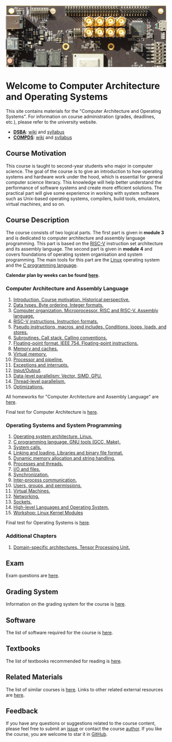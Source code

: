 ![SiFive HiFive Unleashed](images/hifive-unleashed-logo.png)

# Welcome to Computer Architecture and Operating Systems

This site contains materials for the "Computer Architecture and Operating Systems".
For information on course administration (grades, deadlines, etc.), please refer to the university website.

* [__DSBA__](https://www.hse.ru/ba/data/):
  [wiki](http://wiki.cs.hse.ru/ACOS_DSBA_2024/25) and
  [syllabus](https://www.hse.ru/edu/courses/476614465)
* [__COMPDS__](https://www.hse.ru/ba/compds/):
  [wiki](http://wiki.cs.hse.ru/ACOS_COMPDS_2024/2025) and
  [syllabus](https://www.hse.ru/edu/courses/476614465)

## Course Motivation

This course is taught to second-year students who major in computer science.
The goal of the course is to give an introduction to how operating systems and hardware work under the hood,
which is essential for general computer science literacy.
This knowledge will help better understand the performance of software systems and create more efficient solutions.
The practical part will give some experience in working with system software such as Unix-based operating systems,
compilers, build tools, emulators, virtual machines, and so on. 

## Course Description

The course consists of two logical parts.
The first part is given in __module 3__ and is dedicated to computer architecture and assembly language programming.
This part is based on the [RISC-V](https://en.wikipedia.org/wiki/RISC-V) instruction set architecture
and its assembly language.
The second part is given in __module 4__ and covers foundations of operating system organisation and system programming.
The main tools for this part are the [Linux](https://en.wikipedia.org/wiki/Linux) operating system and
the [C programming language](https://en.wikipedia.org/wiki/C_%28programming_language%29).

__Calendar plan by weeks can be found [here](calendar_2025.md).__

### Computer Architecture and Assembly Language

1. [Introduction. Course motivation. Historical perspective.](part1ca/01_Introduction/lecture.md)
1. [Data types. Byte ordering. Integer formats.](part1ca/02_DataTypes/lecture.md)
1. [Computer organization. Microprocessor. RISC and RISC-V. Assembly language.](part1ca/03_CPU/lecture.md)
1. [RISC-V instructions. Instruction formats.](part1ca/04_Instructions/lecture.md)
1. [Pseudo instructions, macros, and includes. Conditions, loops, loads, and stores.](part1ca/05_MacrosBranchesArrays/lecture.md)
1. [Subroutines. Call stack. Calling conventions.](part1ca/06_CallStack/lecture.md)
1. [Floating-point format. IEEE 754. Floating-point instructions.](part1ca/07_FP/lecture.md)
1. [Memory and caches.](part1ca/08_Caches/lecture.md)
1. [Virtual memory.](part1ca/09_VM/lecture.md)
1. [Processor and pipeline.](part1ca/10_Pipeline/lecture.md)
1. [Exceptions and interrupts.](part1ca/11_Exceptions/lecture.md)
1. [Input/Output](part1ca/12_MMIO/lecture.md).
1. [Data-level parallelism: Vector, SIMD, GPU.](part1ca/13_DLP/lecture.md)
1. [Thread-level parallelism.](part1ca/14_TLP/lecture.md)
1. [Optimizations.](part1ca/15_Optimize/lecture.md)

All homeworks for "Computer Architecture and Assembly Language"
are [here](part1ca/Tasks/homeworks.md).

Final test for Computer Architecture is [here](part1ca/final_test.md).

### Operating Systems and System Programming

1. [Operating system architecture. Linux.](part2os/01_OS_Architecture/lecture.md)
1. [C programming language. GNU tools (GCC, Make).](part2os/02_C/lecture.md)
1. [System calls.](part2os/03_SystemCalls/lecture.md)
1. [Linking and loading. Libraries and binary file format.](part2os/04_Linking/lecture.md)
1. [Dynamic memory allocation and string handling.](part2os/05_Strings/lecture.md)
1. [Processes and threads.](part2os/06_Processes/lecture.md)
1. [I/O and files.](part2os/07_Synch/lecture.md)
1. [Synchronization.](part2os/08_IPC/lecture.md)
1. [Inter-process communication.](part2os/09_IPC/lecture.md)
1. [Users, groups, and permissions.](part2os/10_Permissions/lecture.md)
1. [Virtual Machines.](part2os/11_VM/lecture.md)
1. [Networking.](part2os/12_Networking/lecture.md)
1. [Sockets.](part2os/13_Sockets/lecture.md)
1. [High-level Languages and Operating System.](part2os/14_Python/lecture.md)
1. [Workshop: Linux Kernel Modules](part2os/XX_Linux_Modules/lecture.md)

Final test for Operating Systems is [here](part2os/final_test.md).

### Additional Chapters

1. [Domain-specific architectures. Tensor Processing Unit.](part1ca/16_TPU/lecture.md)

## Exam

Exam questions are [here](exam_2021.md).

## Grading System

Information on the grading system for the course is [here](grades.md).

## Software

The list of software required for the course is [here](software.md). 

## Textbooks

The list of textbooks recommended for reading is [here](books.md).

## Related Materials

The list of similar courses is [here](courses.md).
Links to other related external resources are [here](links.md).

## Feedback

If you have any questions or suggestions related to the course content, please feel free to submit
an [issue](https://github.com/andrewt0301/hse-acos-course/issues)
or contact the course [author](https://github.com/andrewt0301). 
If you like the course, you are welcome to star it in
[GitHub](https://github.com/andrewt0301/hse-acos-course).
